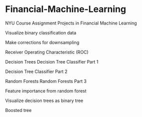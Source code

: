 # Financial-Machine-Learning
NYU Course Assignment Projects in Financial Machine Learning 


Visualize binary classification data

Make corrections for downsampling

Receiver Operating Characteristic (ROC)

Decision Trees
  Decision Tree Classifier Part 1
  
  Decision Tree Classifier Part 2

Random Forests
  Random Forests Part 3

Feature importance from random forest

Visualize decision trees as binary tree

Boosted tree
